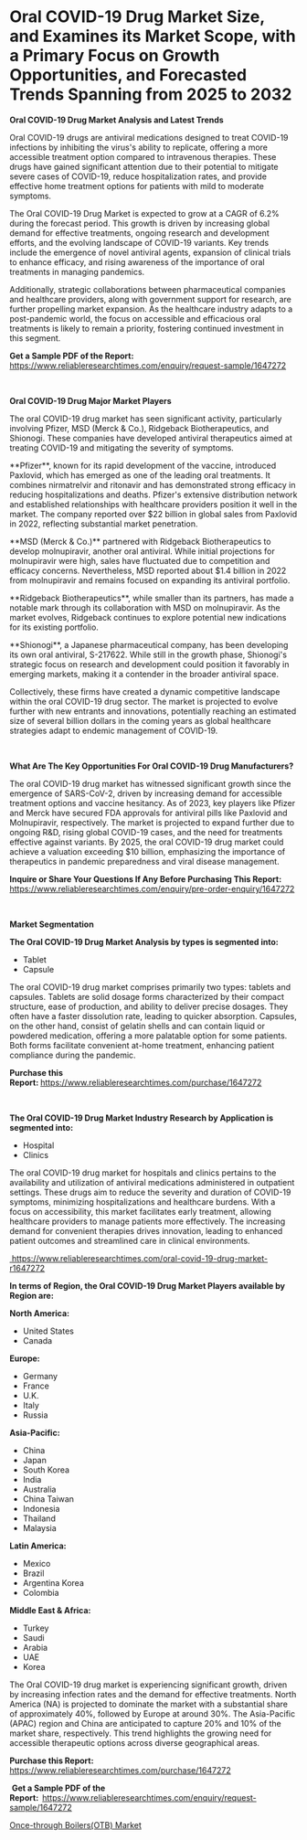 <p><h1>Oral COVID-19 Drug Market Size, and Examines its Market Scope, with a Primary Focus on Growth Opportunities, and Forecasted Trends Spanning from 2025 to 2032</h1></p><p><strong>Oral COVID-19 Drug Market Analysis and Latest Trends</strong></p>
<p><p>Oral COVID-19 drugs are antiviral medications designed to treat COVID-19 infections by inhibiting the virus's ability to replicate, offering a more accessible treatment option compared to intravenous therapies. These drugs have gained significant attention due to their potential to mitigate severe cases of COVID-19, reduce hospitalization rates, and provide effective home treatment options for patients with mild to moderate symptoms.</p><p>The Oral COVID-19 Drug Market is expected to grow at a CAGR of 6.2% during the forecast period. This growth is driven by increasing global demand for effective treatments, ongoing research and development efforts, and the evolving landscape of COVID-19 variants. Key trends include the emergence of novel antiviral agents, expansion of clinical trials to enhance efficacy, and rising awareness of the importance of oral treatments in managing pandemics. </p><p>Additionally, strategic collaborations between pharmaceutical companies and healthcare providers, along with government support for research, are further propelling market expansion. As the healthcare industry adapts to a post-pandemic world, the focus on accessible and efficacious oral treatments is likely to remain a priority, fostering continued investment in this segment.</p></p>
<p><strong>Get a Sample PDF of the Report:&nbsp;</strong> <a href="https://www.reliableresearchtimes.com/enquiry/request-sample/1647272?utm_campaign=2220&utm_medium=2&utm_source=Github&utm_content=ia&utm_term=29032025&utm_id=oral-covid-19-drug">https://www.reliableresearchtimes.com/enquiry/request-sample/1647272</a></p>
<p>&nbsp;</p>
<p><strong>Oral COVID-19 Drug Major Market Players</strong></p>
<p><p>The oral COVID-19 drug market has seen significant activity, particularly involving Pfizer, MSD (Merck & Co.), Ridgeback Biotherapeutics, and Shionogi. These companies have developed antiviral therapeutics aimed at treating COVID-19 and mitigating the severity of symptoms.</p><p>**Pfizer**, known for its rapid development of the vaccine, introduced Paxlovid, which has emerged as one of the leading oral treatments. It combines nirmatrelvir and ritonavir and has demonstrated strong efficacy in reducing hospitalizations and deaths. Pfizer's extensive distribution network and established relationships with healthcare providers position it well in the market. The company reported over $22 billion in global sales from Paxlovid in 2022, reflecting substantial market penetration.</p><p>**MSD (Merck & Co.)** partnered with Ridgeback Biotherapeutics to develop molnupiravir, another oral antiviral. While initial projections for molnupiravir were high, sales have fluctuated due to competition and efficacy concerns. Nevertheless, MSD reported about $1.4 billion in 2022 from molnupiravir and remains focused on expanding its antiviral portfolio.</p><p>**Ridgeback Biotherapeutics**, while smaller than its partners, has made a notable mark through its collaboration with MSD on molnupiravir. As the market evolves, Ridgeback continues to explore potential new indications for its existing portfolio.</p><p>**Shionogi**, a Japanese pharmaceutical company, has been developing its own oral antiviral, S-217622. While still in the growth phase, Shionogi's strategic focus on research and development could position it favorably in emerging markets, making it a contender in the broader antiviral space.</p><p>Collectively, these firms have created a dynamic competitive landscape within the oral COVID-19 drug sector. The market is projected to evolve further with new entrants and innovations, potentially reaching an estimated size of several billion dollars in the coming years as global healthcare strategies adapt to endemic management of COVID-19.</p></p>
<p>&nbsp;</p>
<p><strong>What Are The Key Opportunities For Oral COVID-19 Drug Manufacturers?</strong></p>
<p><p>The oral COVID-19 drug market has witnessed significant growth since the emergence of SARS-CoV-2, driven by increasing demand for accessible treatment options and vaccine hesitancy. As of 2023, key players like Pfizer and Merck have secured FDA approvals for antiviral pills like Paxlovid and Molnupiravir, respectively. The market is projected to expand further due to ongoing R&D, rising global COVID-19 cases, and the need for treatments effective against variants. By 2025, the oral COVID-19 drug market could achieve a valuation exceeding $10 billion, emphasizing the importance of therapeutics in pandemic preparedness and viral disease management.</p></p>
<p><strong>Inquire or Share Your Questions If Any Before Purchasing This Report:</strong> <a href="https://www.reliableresearchtimes.com/enquiry/pre-order-enquiry/1647272?utm_campaign=2220&utm_medium=2&utm_source=Github&utm_content=ia&utm_term=29032025&utm_id=oral-covid-19-drug">https://www.reliableresearchtimes.com/enquiry/pre-order-enquiry/1647272</a></p>
<p>&nbsp;</p>
<p><strong>Market Segmentation</strong></p>
<p><strong>The Oral COVID-19 Drug Market Analysis by types is segmented into:</strong></p>
<p><ul><li>Tablet</li><li>Capsule</li></ul></p>
<p><p>The oral COVID-19 drug market comprises primarily two types: tablets and capsules. Tablets are solid dosage forms characterized by their compact structure, ease of production, and ability to deliver precise dosages. They often have a faster dissolution rate, leading to quicker absorption. Capsules, on the other hand, consist of gelatin shells and can contain liquid or powdered medication, offering a more palatable option for some patients. Both forms facilitate convenient at-home treatment, enhancing patient compliance during the pandemic.</p></p>
<p><strong>Purchase this Report:&nbsp;</strong><a href="https://www.reliableresearchtimes.com/purchase/1647272?utm_campaign=2220&utm_medium=2&utm_source=Github&utm_content=ia&utm_term=29032025&utm_id=oral-covid-19-drug">https://www.reliableresearchtimes.com/purchase/1647272</a></p>
<p>&nbsp;</p>
<p><strong>The Oral COVID-19 Drug Market Industry Research by Application is segmented into:</strong></p>
<p><ul><li>Hospital</li><li>Clinics</li></ul></p>
<p><p>The oral COVID-19 drug market for hospitals and clinics pertains to the availability and utilization of antiviral medications administered in outpatient settings. These drugs aim to reduce the severity and duration of COVID-19 symptoms, minimizing hospitalizations and healthcare burdens. With a focus on accessibility, this market facilitates early treatment, allowing healthcare providers to manage patients more effectively. The increasing demand for convenient therapies drives innovation, leading to enhanced patient outcomes and streamlined care in clinical environments.</p></p>
<p><a href="https://www.reliableresearchtimes.com/oral-covid-19-drug-market-r1647272?utm_campaign=2220&utm_medium=2&utm_source=Github&utm_content=ia&utm_term=29032025&utm_id=oral-covid-19-drug">&nbsp;https://www.reliableresearchtimes.com/oral-covid-19-drug-market-r1647272</a></p>
<p><strong>In terms of Region, the Oral COVID-19 Drug Market Players available by Region are:</strong></p>
<p>
    <p> <strong> North America: </strong>
        <ul>
            <li>United States</li>
            <li>Canada</li>
        </ul>
        </p> 
    <p> <strong> Europe: </strong>
        <ul>
            <li>Germany</li>
            <li>France</li>
            <li>U.K.</li>
            <li>Italy</li>
            <li>Russia</li>
        </ul>
        </p> 
    <p> <strong> Asia-Pacific: </strong>
        <ul>
            <li>China</li>
            <li>Japan</li>
            <li>South Korea</li>
            <li>India</li>
            <li>Australia</li>
            <li>China Taiwan</li>
            <li>Indonesia</li>
            <li>Thailand</li>
            <li>Malaysia</li>
        </ul>
        </p> 
    <p> <strong> Latin America: </strong>
        <ul>
            <li>Mexico</li>
            <li>Brazil</li>
            <li>Argentina Korea</li>
            <li>Colombia</li>
        </ul>
        </p> 
    <p> <strong> Middle East & Africa: </strong>
        <ul>
            <li>Turkey</li>
            <li>Saudi</li>
            <li>Arabia</li>
            <li>UAE</li>
            <li>Korea</li>
        </ul>
    </p>
    </p>
<p><p>The Oral COVID-19 drug market is experiencing significant growth, driven by increasing infection rates and the demand for effective treatments. North America (NA) is projected to dominate the market with a substantial share of approximately 40%, followed by Europe at around 30%. The Asia-Pacific (APAC) region and China are anticipated to capture 20% and 10% of the market share, respectively. This trend highlights the growing need for accessible therapeutic options across diverse geographical areas.</p></p>
<p><strong>Purchase this Report: </strong><a href="https://www.reliableresearchtimes.com/purchase/1647272?utm_campaign=2220&utm_medium=2&utm_source=Github&utm_content=ia&utm_term=29032025&utm_id=oral-covid-19-drug">https://www.reliableresearchtimes.com/purchase/1647272</a></p>
<p>&nbsp;<strong>Get a Sample PDF of the Report:&nbsp;&nbsp;</strong><a href="https://www.reliableresearchtimes.com/enquiry/request-sample/1647272?utm_campaign=2220&utm_medium=2&utm_source=Github&utm_content=ia&utm_term=29032025&utm_id=oral-covid-19-drug">https://www.reliableresearchtimes.com/enquiry/request-sample/1647272</a></p>
<p><strong></strong></p>
<p><p><a href="https://github.com/jerhoskinson197676/Market-Research-Report-List-1/blob/main/once-through-boilersotb-market.md?utm_campaign=2220&utm_medium=2&utm_source=Github&utm_content=ia&utm_term=29032025&utm_id=oral-covid-19-drug">Once-through Boilers(OTB) Market</a></p></p>